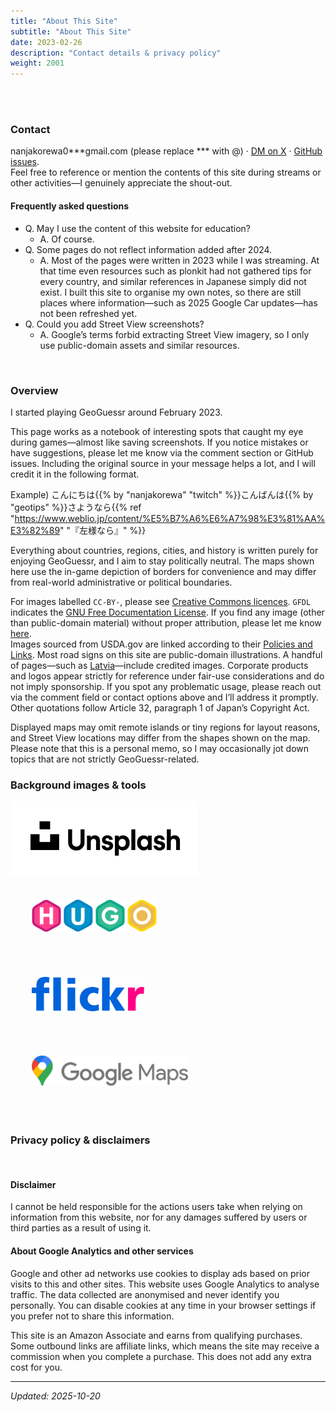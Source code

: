 ```yaml
---
title: "About This Site"
subtitle: "About This Site"
date: 2023-02-26
description: "Contact details & privacy policy"
weight: 2001
---
```


<br />
<br />

<h3 class="no-blur">Contact</h3>

nanjakorewa0***gmail.com (please replace *** with @) · <a href="https://twitter.com/nanjakorewa">DM on X</a> · [GitHub issues](https://github.com/nanjakorewa/GeoGuessrTips/issues).  
Feel free to reference or mention the contents of this site during streams or other activities—I genuinely appreciate the shout-out.

<h4 class="no-blur">Frequently asked questions</h4>

- Q. May I use the content of this website for education?
  - A. Of course.
- Q. Some pages do not reflect information added after 2024.
  - A. Most of the pages were written in 2023 while I was streaming. At that time even resources such as plonkit had not gathered tips for every country, and similar references in Japanese simply did not exist. I built this site to organise my own notes, so there are still places where information—such as 2025 Google Car updates—has not been refreshed yet.
- Q. Could you add Street View screenshots?
  - A. Google’s terms forbid extracting Street View imagery, so I only use public-domain assets and similar resources.

<br />

<h3 class="no-blur">Overview</h3>

I started playing GeoGuessr around February 2023.

This page works as a notebook of interesting spots that caught my eye during games—almost like saving screenshots. If you notice mistakes or have suggestions, please let me know via the comment section or GitHub issues. Including the original source in your message helps a lot, and I will credit it in the following format.

Example) こんにちは{{% by "nanjakorewa" "twitch" %}}こんばんは{{% by "geotips" %}}さようなら{{% ref "https://www.weblio.jp/content/%E5%B7%A6%E6%A7%98%E3%81%AA%E3%82%89" "『左様なら』" %}}

Everything about countries, regions, cities, and history is written purely for enjoying GeoGuessr, and I aim to stay politically neutral. The maps shown here use the in-game depiction of borders for convenience and may differ from real-world administrative or political boundaries.

For images labelled `CC-BY-`, please see <a href="https://creativecommons.jp/licenses/">Creative Commons licences</a>. `GFDL` indicates the <a href="https://ja.wikipedia.org/wiki/GNU_Free_Documentation_License">GNU Free Documentation License</a>. If you find any image (other than public-domain material) without proper attribution, please let me know [here](https://github.com/nanjakorewa/GeoGuessrTips/issues).  
Images sourced from USDA.gov are linked according to their <a href="https://www.usda.gov/policies-and-links">Policies and Links</a>. Most road signs on this site are public-domain illustrations. A handful of pages—such as <a href="https://geopinning.space/rule/europe/baltic-state/latvia/">Latvia</a>—include credited images. Corporate products and logos appear strictly for reference under fair-use considerations and do not imply sponsorship. If you spot any problematic usage, please reach out via the comment field or contact options above and I’ll address it promptly. Other quotations follow Article 32, paragraph 1 of Japan’s Copyright Act.

Displayed maps may omit remote islands or tiny regions for layout reasons, and Street View locations may differ from the shapes shown on the map. Please note that this is a personal memo, so I may occasionally jot down topics that are not strictly GeoGuessr-related.

<h3 class="no-blur">Background images & tools</h3>

<div class="googlemap-if unclickable">
<img src="./2023-05-03-03-16-48.png" width="300px" style="margin-left:0;" >
<img src="./2023-04-15-23-01-05.png" width="200px" style="margin:34px;" >
<img src="./Flickr_wordmark.svg" width="180px" style="margin:34px;" >
<img src="./Google_Maps_Logo.svg" width="250px" style="margin:34px;" >
</div>

<br />

<h3 class="no-blur">Privacy policy & disclaimers</h3>

<br />

<h4 class="no-blur">Disclaimer</h4>

I cannot be held responsible for the actions users take when relying on information from this website, nor for any damages suffered by users or third parties as a result of using it.

<h4 class="no-blur">About Google Analytics and other services</h4>

Google and other ad networks use cookies to display ads based on prior visits to this and other sites. This website uses Google Analytics to analyse traffic. The data collected are anonymised and never identify you personally. You can disable cookies at any time in your browser settings if you prefer not to share this information.

This site is an Amazon Associate and earns from qualifying purchases. Some outbound links are affiliate links, which means the site may receive a commission when you complete a purchase. This does not add any extra cost for you.

***

*Updated: 2025-10-20*
